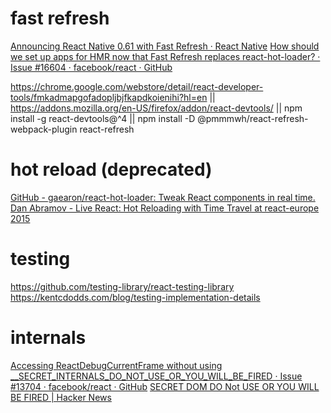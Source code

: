 # fast refresh

[Announcing React Native 0\.61 with Fast Refresh · React Native](https://reactnative.dev/blog/2019/09/18/version-0.61#fast-refresh)
[How should we set up apps for HMR now that Fast Refresh replaces react\-hot\-loader? · Issue \#16604 · facebook/react · GitHub](https://github.com/facebook/react/issues/16604#issuecomment-528663101)

https://chrome.google.com/webstore/detail/react-developer-tools/fmkadmapgofadopljbjfkapdkoienihi?hl=en
||
https://addons.mozilla.org/en-US/firefox/addon/react-devtools/
||
npm install -g react-devtools@^4
||
npm install -D @pmmmwh/react-refresh-webpack-plugin react-refresh

# hot reload (deprecated)

[GitHub \- gaearon/react\-hot\-loader: Tweak React components in real time\.](https://github.com/gaearon/react-hot-loader)
    [Dan Abramov - Live React: Hot Reloading with Time Travel at react-europe 2015](https://www.youtube.com/watch?v=xsSnOQynTHs)

# testing

https://github.com/testing-library/react-testing-library
https://kentcdodds.com/blog/testing-implementation-details

# internals

[Accessing ReactDebugCurrentFrame without using \_\_SECRET\_INTERNALS\_DO\_NOT\_USE\_OR\_YOU\_WILL\_BE\_FIRED · Issue \#13704 · facebook/react · GitHub](https://github.com/facebook/react/issues/13704)
[SECRET DOM DO Not USE OR YOU WILL BE FIRED | Hacker News](https://news.ycombinator.com/item?id=11447020)

